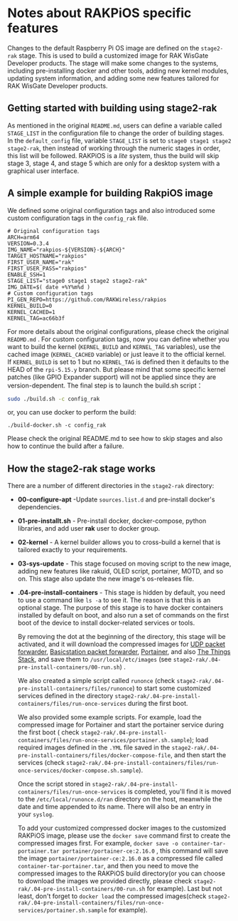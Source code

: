 # Notes about RAKPiOS specific features

Changes to the default Raspberry Pi OS image are defined on the `stage2-rak` stage. This is used to build a customized image for RAK WisGate Developer products. The stage will make some changes to the systems, including pre-installing docker and other tools, adding new kernel modules, updating system information, and adding some new features tailored for RAK WisGate Developer products.

## Getting started with building using stage2-rak

As mentioned in the original `README.md`, users can define a variable called `STAGE_LIST` in the configuration file to change the order of building stages. In the `default_config` file, variable `STAGE_LIST` is set to `stage0 stage1 stage2 stage2-rak`, then instead of working through the numeric stages in order, this list will be followed. 
RAKPiOS is a *lite* system, thus the build will skip stage 3, stage 4, and stage 5 which are only for a desktop system with a graphical user interface.

## A simple example for building RakpiOS image

We defined some original configuration tags and also introduced some custom configuration tags in the `config_rak` file.

```
# Original configuration tags
ARCH=arm64
VERSION=0.3.4
IMG_NAME="rakpios-${VERSION}-${ARCH}"
TARGET_HOSTNAME="rakpios"
FIRST_USER_NAME="rak"
FIRST_USER_PASS="rakpios"
ENABLE_SSH=1
STAGE_LIST="stage0 stage1 stage2 stage2-rak"
IMG_DATE=$( date +%Y%m%d )
# Custom configuration tags
PI_GEN_REPO=https://github.com/RAKWireless/rakpios
KERNEL_BUILD=0
KERNEL_CACHED=1
KERNEL_TAG=ac66b3f
```

For more details about the original configurations, please check the original `READMD.md` . For custom configuration tags, now you can define whether you want to build the kernel (`KERNEL_BUILD` and `KERNEL_TAG` variables), use the cached image (`KERNEL_CACHED` variable) or just leave it to the official kernel. 
If `KERNEL_BUILD` is set to 1 but no `KERNEL_TAG` is defined then it defaults to the HEAD of the `rpi-5.15.y` branch. But please mind that some specific kernel patches (like GPIO Expander support) will not be applied since they are version-dependent.
The final step is to launch the build.sh script：

```bash
sudo ./build.sh -c config_rak
```

or, you can use docker to perform the build:

```
./build-docker.sh -c config_rak
```

Please check the original README.md to see how to skip stages and also how to continue the build after a failure.

## How the stage2-rak stage works

There are a number of different directories in the `stage2-rak` directory:

- **00-configure-apt** -Update `sources.list.d` and pre-install docker's dependencies.
  
- **01-pre-installt.sh** - Pre-install docker, docker-compose, python libraries, and add user **rak** user to docker group.
  
- **02-kernel** - A kernel builder allows you to cross-build a kernel that is tailored exactly to your requirements.
  
- **03-sys-update** - This stage focused on moving script to the new image, adding new features like rakuid, OLED script, portainer, MOTD, and so on. This stage also update the new image's os-releases file.
  
- **.04-pre-install-containers** - This stage is hidden by default, you need to use a command like `ls -a` to see it. The reason is that this is an optional stage. The purpose of this stage is to have docker containers installed by default on boot, and also run a set of commands on the first boot of the device to install docker-related services or tools.
  
  By removing the dot at the beginning of the directory, this stage will be activated, and it will download the compressed images for [UDP packet forwarder](https://github.com/RAKWireless/udp-packet-forwarder), [Basicstation packet forwarder](https://github.com/RAKWireless/basicstation), [Portainer](https://hub.docker.com/r/portainer/portainer-ce), and also [The Things Stack](https://github.com/xoseperez/the-things-stack-docker), and save them to `/usr/local/etc/images` (see `stage2-rak/.04-pre-install-containers/00-run.sh`) .
  
  We also created a simple script called `runonce` (check `stage2-rak/.04-pre-install-containers/files/runonce`) to start some customized services defined in the directory `stage2-rak/.04-pre-install-containers/files/run-once-services` during the first boot.
  
  We also provided some example scripts. For example, load the compressed image for Portainer and start the portainer service during the first boot ( check `stage2-rak/.04-pre-install-containers/files/run-once-services/portainer.sh.sample`); load required images defined in the `.YML` file saved in the `stage2-rak/.04-pre-install-containers/files/docker-compose-file`, and then start the services (check `stage2-rak/.04-pre-install-containers/files/run-once-services/docker-compose.sh.sample`).
  
  Once the script stored in `stage2-rak/.04-pre-install-containers/files/run-once-services` is completed, you'll find it is moved to the `/etc/local/runonce.d/ran` directory on the host, meanwhile the date and time appended to its name. There will also be an entry in your `syslog`.
  
  To add your customized compressed docker images to the customized RAKPiOS image, please use the `docker save` command first to create the compressed images first. For example, `docker save -o container-tar-portainer.tar portainer/portainer-ce:2.16.0` , this command will save the image `portainer/portainer-ce:2.16.0` as a compressed file called `container-tar-portainer.tar`, and then you need to move the compressed images to the RAKPiOS build directory(or you can choose to download the images we provided directly, please check `stage2-rak/.04-pre-install-containers/00-run.sh` for example). Last but not least, don't forget to `docker load` the compressed images(check `stage2-rak/.04-pre-install-containers/files/run-once-services/portainer.sh.sample` for example).

